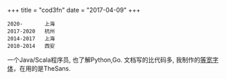 +++
title = "cod3fn"
date = "2017-04-09"
+++

```
2020-       上海
2017-2020   杭州
2014-2017   上海
2010-2014   西安

```
一个Java/Scala程序员, 也了解Python,Go. 文档写的比代码多, 我制作的[等宽字体](https://github.com/cod3fn/programming-fonts)，在用的是TheSans.